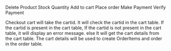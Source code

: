 Delete Product
Stock Quantity
Add to cart
Place order
Make Payment
Verify Payment

Checkout cart will take the cartid.
It will check the cartid in the cart table. 
If the cartid is present in the cart table, 
If the cartid is not present in the cart table, it will display an error message.
else
It will get the cart details from the cart table.
The cart details will be used to create OrderItems and  order in the order table.